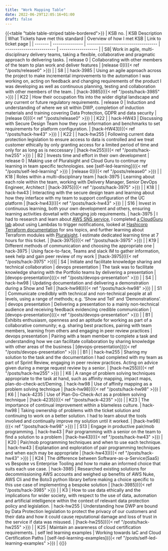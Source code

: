 ```yaml
---
title: "Work Mapping Table"
date: 2022-06-29T12:05:16+01:00
draft: false
---
```


{{<table "table table-striped table-bordered">}}
| KSB no.   |   KSB Description | What Tickets have met this standard | Overview of how I met KSB | Link to ticket page |
| ------- | --------------- | ----------------------------------- | ------------------------- | ------------------- |
| S8| Work in agile, multi-disciplinary delivery teams, taking a flexible, collaborative and pragmatic approach to delivering tasks. | release 0 | Collaborating with other members of the team to plan work and deliver features | <td id="S8">[release 0]({{< ref "/posts/release0" >}})</td> |
| S8 |   | hack-3985 | Using an agile approach across the project to make incremental improvements to the automation I was working on, acting on feedback and changing requirements of the product I was developing as well as continuous planning, testing and collaboration with other members of the team. | <td id="S8.1"> [hack-3985]({{< ref "/posts/hack-3985" >}})</td> |
| K22  | How their occupation fits into the wider digital landscape and any current or future regulatory requirements. | release 0 | Induction and understanding of where we sit within DWP, completion of induction materials and training covering Data Protection, GDPR and data security |<td id="K22"> [release 0]({{< ref "/posts/release0" >}})</td> |
|  K22    |    | hack-HW43 | Discussing with Secure Design Team how they use information and benchmarks to set requirements for platform configuration. | <td id="K22.1"> [hack-HW43]({{< ref "/posts/hack-hw43" >}})</td> |
| K22 |   | hack-hw255 | Following current data protection legislation to ensure access to data is controlled and we treat customer ethically by only granting access for a limited period of time and only for as long as is neccessary  | <td id="K22.2"> [hack-hw255]({{< ref "/posts/hack-hw255" >}})</td> |
|   B2    |   Invests time and effort in their own development   | release 0  | Making use of Pluralsight and Cloud Guru to continue my learning in team specific technologies. see [self-led-learning]({{< ref "/posts/self-led-learning" >}})   |<td id="B2"> [release 0]({{< ref "/posts/release0" >}})</td> |
|  K18 | Roles within a multi-disciplinary team | hack-3975 | Learning about each role within the team, working with Delivery Manager, Senior DevOps Engineer, Architect |<td id="K18"> [hack-3975]({{< ref "/posts/hack-3975" >}})</td> |
| K18 |    | hack-hw43  |  Interacting with the secure design team and learning about how they interface with my team to support configuration of the UC platform  | <td id="K18.1"> [hack-hw43]({{< ref "/posts/hack-hw43" >}}) </td> |
| S16  | Invest in continuous learning, both your own development and others, ensuring learning activities dovetail with changing job requirements. | hack-3975 | I had to research and learn about [AWS SNS service](<https://aws.amazon.com/sns/getting-started/>), I completed [a CloudGuru lab](<https://learn.acloud.guru/handson/d8c86c01-2a5d-4a37-9e3c-d0216bb75220>) about using Lambdas to trigger notifications, looked at [Hashicorp Terraform documentation](<https://registry.terraform.io/providers/hashicorp/aws/latest/docs/resources/sns_topic_subscription>) for sns topics, and further learning about Terraform modules with [Pluralsight](<https://app.pluralsight.com/library/courses/terraform-getting-started-2021>). I estimate dedicated learning time at 7 hours for this ticket. |<td id="S16"> [hack-3975]({{< ref "/posts/hack-3975" >}})</td> |
| K19  |   Different methods of communication and choosing the appropriate one   |  hack-3975      | Using face-to-face, Teams and slack IM to gather information, seek help and gain peer review of my work  |<td id="K19"> [hack-3975]({{< ref "/posts/hack-3975" >}})</td>|
|  S4   | Initiate and facilitate knowledge sharing and technical collaboration  | devops presentation  | The task was to facilitate knowledge sharing with the Portfolio teams by delivering a presentation  | <td id="S4"> [devops-presentation]({{< ref "/posts/devops-presentation" >}}) </td>  |
| S4  |                                                                | hack-hw98 | Updating documentation and delivering a demonstration during a Show and Tell  | <td id="S4.1"> [hack-hw98]({{< ref "/posts/hack-hw98" >}}) </td> |
|  S1    | Communicate credidbly with technical and non-technical people at all levels, using a range of methods; e.g. ‘Show and Tell’ and ‘Demonstrations’.  |  devops presentation  | Delivering a presentation to a mainly non-technical audience and receiving feedback evidencing credible communication  | <td id="S1"> [devops-presentation]({{< ref "/posts/devops-presentation" >}}) </td> |
| B1   |  Exhibits enthusiasm, openness and an aptitude for working as part of a collaborative community; e.g. sharing best practices, pairing with team members, learning from others and engaging in peer review practices   | devops presentation  | Pairing with a team member to complete a task and understanding how we can facilitate collaboration by sharing knowledge with other areas of the business  |  <td id="B1"> [devops-presentation]({{< ref "/posts/devops-presentation" >}})</td> |
| B1 |   | hack-hw255 | Sharing my solution to the task and the documentation I had completed with my team as part of Sprint Review, engaging in peer review practices. Acting on advice given during a merge request review by a senior.    | <td id="B1.1"> [hack-hw255]({{< ref "/posts/hack-hw255" >}}) </td> |
| K6  |  A range of problem solving techniques appropriate to the task at hand, such as affinity mapping, impact maps, plan-do-check-act/Deming. | hack-hw98  | Use of affinity mapping as a problem solving technique | <td id="K6"> [hack-hw98]({{< ref "/posts/hack-hw98" >}}) </td> |
|  K6  |    | hack-4235 | Use of Plan-Do-Check-Act as a problem solving technique | <td id="K6.1"> [hack-4235]({{< ref "/posts/hack-4235" >}}) </td> |
|  K23 | The importance of continual improvement within a blameless culture.  | hack-hw98 | Taking ownership of problems with the ticket solution and continuing to work on a better solution. I had to learn about the tools involved and continually improve my solution until it worked. | <td id="K23"> [hack-hw98]({{< ref "/posts/hack-hw98" >}}) </td> |
| S13    |  Engage in productive pair/mob programming.    |  hack-hw43    | Pair programming with a senior on the team to find a solution to a problem   | <td id="S13"> [hack-hw43]({{< ref "/posts/hack-hw43" >}}) </td>     |
| K20  | Pair/mob programming techniques and when to use each technique. | hack-hw43 | Explanation and exploration of pair programming techniques and when each may be appropriate | <td id="K20"> [hack-hw43]({{< ref "/posts/hack-hw43" >}}) </td>  |
| K24 | The difference between Software-as-a-Service(SaaS) vs Bespoke vs Enterprise Tooling and how to make an informed choice that suits each use case. | hack-3985 | Researched existing solutions for decommissioning AWS accounts and weighed up benefits of AWS Nuke, AWS Cli and the Boto3 python library before making a choice specific to this use case of implementing a bespoke solution | <td id="K24"> [hack-3985]({{< ref "/posts/hack-3985" >}}) </td> |
| K3 | How to use data ethically and the implications for wider society, with respect to the use of data, automation and artificial intelligence within the context of relevant data protection policy and legislation. | hack-hw255 | Understanding how DWP are bound by Data Protection legislation to protect the privacy of our customers and their data and how it could cause reputational damage and loss of trust in the service if data was misused. | <td id="K3"> [hack-hw255]({{< ref "/posts/hack-hw255" >}}) </td> |
| K25 | Maintain an awareness of cloud certification requirements. | self led learning examples | Working towards IaC and Cloud Certification Paths | <td id="K25"> [self-led-learning-examples]({{< ref "/posts/self-led-learning-examples" >}}) </td> |
{{</table>}}
